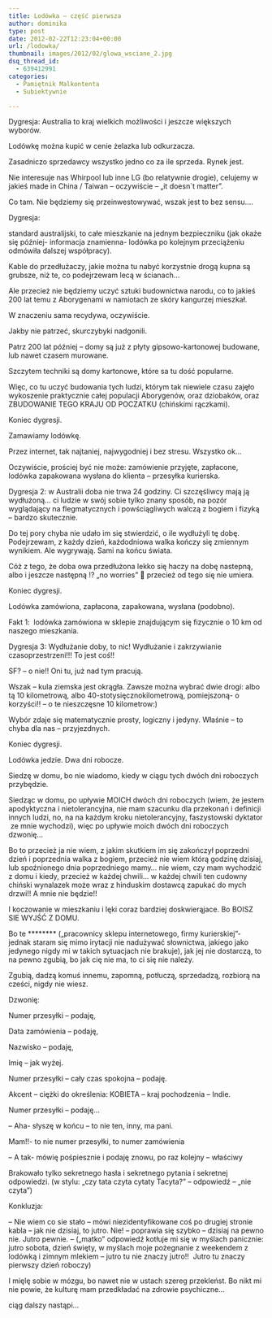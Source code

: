 ```yaml
---
title: Lodówka – część pierwsza
author: dominika
type: post
date: 2012-02-22T12:23:04+00:00
url: /lodowka/
thumbnail: images/2012/02/glowa_wsciane_2.jpg
dsq_thread_id:
  - 639412991
categories:
  - Pamiętnik Malkontenta
  - Subiektywnie

---
```

Dygresja: Australia to kraj wielkich możliwości i jeszcze większych wyborów.

Lodówkę można kupić w cenie żelazka lub odkurzacza.

Zasadniczo sprzedawcy wszystko jedno co za ile sprzeda. Rynek jest. <!--more-->

Nie interesuje nas Whirpool lub inne LG (bo relatywnie drogie), celujemy w jakieś made in China / Taiwan &#8211; oczywiście &#8211; &#8222;it doesn\`t matter&#8221;.

Co tam. Nie będziemy się przeinwestowywać, wszak jest to bez sensu&#8230;.

Dygresja:

standard australijski, to całe mieszkanie na jednym bezpieczniku (jak okaże się później- informacja znamienna- lodówka po kolejnym przeciążeniu odmówiła dalszej współpracy).



Kable do przedłużaczy, jakie można tu nabyć korzystnie drogą kupna są grubsze, niż te, co podejrzewam lecą w ścianach&#8230;



  Ale przecież nie będziemy uczyć sztuki budownictwa narodu, co to jakieś 200 lat temu z Aborygenami w namiotach ze skóry kangurzej mieszkał.

  W znaczeniu sama recydywa, oczywiście.


  Jakby nie patrzeć, skurczybyki nadgonili.



  Patrz 200 lat później &#8211; domy są już z płyty gipsowo-kartonowej budowane, lub nawet czasem murowane.



  Szczytem techniki są domy kartonowe, które sa tu dość popularne.



  Więc, co tu uczyć budowania tych ludzi, którym tak niewiele czasu zajęło wykoszenie praktycznie całej populacji Aborygenów, oraz dziobaków, oraz ZBUDOWANIE TEGO KRAJU OD POCZATKU (chińskimi rączkami).



  Koniec dygresji.


Zamawiamy lodówkę.

Przez internet, tak najtaniej, najwygodniej i bez stresu. Wszystko ok&#8230;

Oczywiście, prościej być nie może: zamówienie przyjęte, zapłacone, lodówka zapakowana wysłana do klienta &#8211; przesyłka kurierska.


  Dygresja 2: w Australii doba nie trwa 24 godziny. Ci szczęśliwcy mają ją wydłużoną&#8230; ci ludzie w swój sobie tylko znany sposób, na pozór wyglądający na flegmatycznych i powściągliwych walczą z bogiem i fizyką &#8211; bardzo skutecznie.



  Do tej pory chyba nie udało im się stwierdzić, o ile wydłużyli tę dobę. Podejrzewam, z każdy dzień, każdodniowa walka kończy się zmiennym wynikiem. Ale wygrywają. Sami na końcu świata.



  Cóż z tego, że doba owa przedłużona lekko się haczy na dobę nastepną, albo i jeszcze następną !? &#8222;no worries&#8221; 🙂 przecież od tego się nie umiera.



  Koniec dygresji.


Lodówka zamówiona, zapłacona, zapakowana, wysłana (podobno).

Fakt 1:  lodówka zamówiona w sklepie znajdującym się fizycznie o 10 km od naszego mieszkania.


  Dygresja 3: Wydłużanie doby, to nic! Wydłużanie i zakrzywianie czasoprzestrzeni!!! To jest coś!!



  SF? &#8211; o nie!! Oni tu, już nad tym pracują.



  Wszak &#8211; kula ziemska jest okrągła. Zawsze można wybrać dwie drogi: albo tą 10 kilometrową, albo 40-stotysięcznokilometrową, pomiejszoną- o korzyści!! &#8211; o te nieszczęsne 10 kilometrow:)



  Wybór zdaje się matematycznie prosty, logiczny i jedyny. Właśnie &#8211; to chyba dla nas &#8211; przyjezdnych.



  Koniec dygresji.


Lodówka jedzie. Dwa dni robocze.

Siedzę w domu, bo nie wiadomo, kiedy w ciągu tych dwóch dni roboczych przybędzie.

Siedząc w domu, po upływie MOICH dwóch dni roboczych (wiem, że jestem apodyktyczna i nietolerancyjna, nie mam szacunku dla przekonań i definicji innych ludzi, no, na na każdym kroku nietolerancyjny, faszystowski dyktator  ze mnie wychodzi), więc po upływie moich dwóch dni roboczych dzwonię&#8230;

Bo to przecież ja nie wiem, z jakim skutkiem im się zakończył poprzedni dzień i poprzednia walka z bogiem, przecież nie wiem którą godzinę dzisiaj, lub spoźnionego dnia poprzedniego mamy&#8230; nie wiem, czy mam wychodzić z domu i kiedy, przecież w każdej chwili&#8230; w każdej chwili ten cudowny chiński wynalazek może wraz z hinduskim dostawcą zapukać do mych drzwi!! A mnie nie będzie!!

I koczowanie w mieszkaniu i lęki coraz bardziej doskwierąjace. Bo BOISZ SIE WYJŚĆ Z DOMU.

Bo te \***\***** (&#8222;pracownicy sklepu internetowego, firmy kurierskiej&#8221;- jednak staram się mimo irytacji nie nadużywać słownictwa, jakiego jako jedynego nigdy mi w takich sytuacjach nie brakuje), jak jej nie dostarczą, to na pewno zgubią, bo jak cię nie ma, to ci się nie należy.

Zgubią, dadzą komuś innemu, zapomną, potłuczą, sprzedadzą, rozbiorą na cześci, nigdy nie wiesz.

Dzwonię:

Numer przesyłki &#8211; podaję,

Data zamówienia &#8211; podaję,

Nazwisko &#8211; podaję,

Imię &#8211; jak wyżej.

Numer przesyłki &#8211; cały czas spokojna &#8211; podaję.

Akcent &#8211; ciężki do określenia: KOBIETA &#8211; kraj pochodzenia &#8211; Indie.

Numer przesyłki &#8211; podaję&#8230;

&#8211; Aha- słyszę w końcu &#8211; to nie ten, inny, ma pani.

Mam!!- to nie numer przesyłki, to numer zamówienia

&#8211; A tak- mówię pośpiesznie i podaję znowu, po raz kolejny &#8211; właściwy

Brakowało tylko sekretnego hasła i sekretnego pytania i sekretnej odpowiedzi. (w stylu: &#8222;czy tata czyta cytaty Tacyta?&#8221; &#8211; odpowiedź &#8211; &#8222;nie czyta&#8221;)

Konkluzja:

&#8211; Nie wiem co sie stało &#8211; mówi niezidentyfikowane coś po drugiej stronie kabla &#8211; jak nie dzisiaj, to jutro. Nie! &#8211; poprawia się szybko &#8211; dzisiaj na pewno nie. Jutro pewnie. &#8211; (&#8222;matko&#8221; odpowiedź kotłuje mi się w myślach panicznie: jutro sobota, dzień święty, w myślach moje pożegnanie z weekendem z lodówką i zimnym mlekiem &#8211; jutro tu nie znaczy jutro!!  Jutro tu znaczy pierwszy dzień roboczy)

I mięlę sobie w mózgu, bo nawet nie w ustach szereg przekleńst. Bo nikt mi nie powie, że kulturę mam przedkładać na zdrowie psychiczne&#8230;

ciąg dalszy nastąpi&#8230;